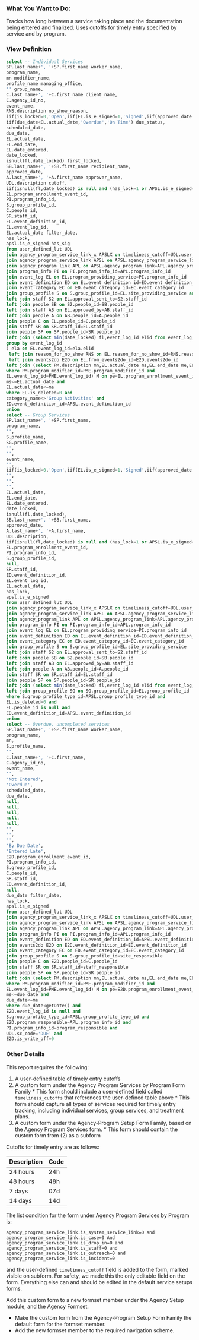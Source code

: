 ### What You Want to Do:
Tracks how long between a service taking place and the documentation being entered and finalized. Uses cutoffs for timely entry specified by service and by program.

### View Definition
```sql
select -- Individual Services
SP.last_name+', '+SP.first_name worker_name,
program_name,
mn modifier_name,
profile_name managing_office,
'' group_name,
C.last_name+', '+C.first_name client_name,
C.agency_id_no,
event_name,
RNS.description no_show_reason,
iif(is_locked=0,'Open',iif(EL.is_e_signed=1,'Signed',iif(approved_date is null,'Submitted','Approved'))) document_status,
iif(due_date<EL.actual_date,'Overdue','On Time') due_status,
scheduled_date,
due_date,
EL.actual_date,
EL.end_date,
EL.date_entered,
date_locked,
isnull(fl,date_locked) first_locked,
SB.last_name+', '+SB.first_name recipient_name,
approved_date,
A.last_name+', '+A.first_name approver_name,
UDL.description cutoff,
iif(isnull(fl,date_locked) is null and (has_lock=1 or APSL.is_e_signed=1),'Open',iif(iif(has_lock=1 or APSL.is_e_signed=1,isnull(fl,date_locked),EL.date_entered)<=iif(UDL.sc_code='24h',DATEADD(d,iif(datepart(dw,el.actual_date)=6,3,1),el.actual_date),iif(UDL.sc_code='48h',DATEADD(d,iif(datepart(dw,el.actual_date)=6,3,2),el.actual_date),iif(UDL.sc_code='07d',DATEADD(d,7,el.actual_date),iif(UDL.sc_code='14d',DATEADD(d,14,el.actual_date),due_date)))),'On Time', iif(UDL.sc_code='DUE' and due_date is null, null, 'Entered Late'))) timely_ruling,
EL.program_enrollment_event_id,
PI.program_info_id,
S.group_profile_id,
C.people_id,
SR.staff_id,
EL.event_definition_id,
EL.event_log_id,
EL.actual_date filter_date,
has_lock,
apsl.is_e_signed has_sig
from user_defined_lut UDL
join agency_program_service_link_x APSLX on timeliness_cutoff=UDL.user_defined_lut_id
join agency_program_service_link APSL on APSL.agency_program_service_link_id=APSLX.agency_program_service_link_id
join agency_program_link APL on APSL.agency_program_link=APL.agency_program_link_id
join program_info PI on PI.program_info_id=APL.program_info_id
join event_log EL on EL.program_providing_service=PI.program_info_id
join event_definition ED on EL.event_definition_id=ED.event_definition_id
join event_category EC on ED.event_category_id=EC.event_category_id
join group_profile S on S.group_profile_id=EL.site_providing_service and S.group_profile_type_id=APSL.group_profile_type_id
left join staff S2 on EL.approval_sent_to=S2.staff_id
left join people SB on S2.people_id=SB.people_id
left join staff AB on EL.approved_by=AB.staff_id
left join people A on AB.people_id=A.people_id
join people C on EL.people_id=C.people_id
join staff SR on SR.staff_id=EL.staff_id
join people SP on SP.people_id=SR.people_id
left join (select min(date_locked) fl,event_log_id elid from event_log_a
group by event_log_id
) ela on EL.event_log_id=ela.elid
 left join reason_for_no_show RNS on EL.reason_for_no_show_id=RNS.reason_for_no_show_id
 left join events2do E2D on EL.from_events2do_id=E2D.events2do_id
left join (select PM.description mn,EL.actual_date ms,EL.end_date me,EL.program_enrollment_event_id pe from program_modifier PM,program_modifier_enrollment PME,event_log EL
where PM.program_modifier_id=PME.program_modifier_id and
EL.event_log_id=PME.event_log_id) M on pe=EL.program_enrollment_event_id and
ms<=EL.actual_date and
EL.actual_date<=me
where EL.is_deleted=0 and 
category_name<>'Group Activities' and 
ED.event_definition_id=APSL.event_definition_id
union
select -- Group Services
SP.last_name+', '+SP.first_name,
program_name,
'',
S.profile_name,
SG.profile_name,
'',
'',
event_name,
'',
iif(is_locked=0,'Open',iif(EL.is_e_signed=1,'Signed',iif(approved_date is null,'Submitted','Approved'))),
'',
'',
'',
EL.actual_date,
EL.end_date,
EL.date_entered,
date_locked,
isnull(fl,date_locked),
SB.last_name+', '+SB.first_name,
approved_date,
A.last_name+', '+A.first_name,
UDL.description,
iif(isnull(fl,date_locked) is null and (has_lock=1 or APSL.is_e_signed=1),'Open',iif(iif(has_lock=1 or APSL.is_e_signed=1,isnull(fl,date_locked),EL.date_entered)<=iif(UDL.sc_code='24h',DATEADD(d,iif(datepart(dw,el.actual_date)=6,3,1),el.actual_date),iif(UDL.sc_code='48h',DATEADD(d,iif(datepart(dw,el.actual_date)=6,3,2),el.actual_date),iif(UDL.sc_code='07d',DATEADD(d,7,el.actual_date),iif(UDL.sc_code='14d',DATEADD(d,14,el.actual_date),null)))),'On Time','Entered Late')),
EL.program_enrollment_event_id,
PI.program_info_id,
S.group_profile_id,
null,
SR.staff_id,
ED.event_definition_id,
EL.event_log_id,
EL.actual_date,
has_lock,
apsl.is_e_signed 
from user_defined_lut UDL
join agency_program_service_link_x APSLX on timeliness_cutoff=UDL.user_defined_lut_id
join agency_program_service_link APSL on APSL.agency_program_service_link_id=APSLX.agency_program_service_link_id
join agency_program_link APL on APSL.agency_program_link=APL.agency_program_link_id
join program_info PI on PI.program_info_id=APL.program_info_id
join event_log EL on EL.program_providing_service=PI.program_info_id
join event_definition ED on EL.event_definition_id=ED.event_definition_id
join event_category EC on ED.event_category_id=EC.event_category_id
join group_profile S on S.group_profile_id=EL.site_providing_service
left join staff S2 on EL.approval_sent_to=S2.staff_id
left join people SB on S2.people_id=SB.people_id
left join staff AB on EL.approved_by=AB.staff_id
left join people A on AB.people_id=A.people_id
join staff SR on SR.staff_id=EL.staff_id
join people SP on SP.people_id=SR.people_id
left join (select min(date_locked) fl,event_log_id elid from event_log_a group by event_log_id) ela on EL.event_log_id=ela.elid
left join group_profile SG on SG.group_profile_id=EL.group_profile_id
where S.group_profile_type_id=APSL.group_profile_type_id and
EL.is_deleted=0 and
EL.people_id is null and
ED.event_definition_id=APSL.event_definition_id
union 
select -- Overdue, uncompleted services
SP.last_name+', '+SP.first_name worker_name,
program_name,
mn,
S.profile_name,
'',
C.last_name+', '+C.first_name,
C.agency_id_no,
event_name,
'',
'Not Entered',
'Overdue',
scheduled_date,
due_date,
null,
null,
null,
null,
null,
'',
'',
'',
'By Due Date',
'Entered Late',
E2D.program_enrollment_event_id,
PI.program_info_id,
S.group_profile_id,
C.people_id,
SR.staff_id,
ED.event_definition_id,
null,
due_date filter_date,
has_lock,
apsl.is_e_signed
from user_defined_lut UDL
join agency_program_service_link_x APSLX on timeliness_cutoff=UDL.user_defined_lut_id
join agency_program_service_link APSL on APSL.agency_program_service_link_id=APSLX.agency_program_service_link_id
join agency_program_link APL on APSL.agency_program_link=APL.agency_program_link_id
join program_info PI on PI.program_info_id=APL.program_info_id
join event_definition ED on ED.event_definition_id=APSL.event_definition_id
join events2do E2D on E2D.event_definition_id=ED.event_definition_id
join event_category EC on ED.event_category_id=EC.event_category_id
join group_profile S on S.group_profile_id=site_responsible
join people C on E2D.people_id=C.people_id
join staff SR on SR.staff_id=staff_responsible 
join people SP on SP.people_id=SR.people_id
left join (select PM.description mn,EL.actual_date ms,EL.end_date me,EL.program_enrollment_event_id pe from program_modifier PM,program_modifier_enrollment PME,event_log EL
where PM.program_modifier_id=PME.program_modifier_id and
EL.event_log_id=PME.event_log_id) M on pe=E2D.program_enrollment_event_id and
ms<=due_date and
due_date<=me
where due_date<getDate() and
E2D.event_log_id is null and
S.group_profile_type_id=APSL.group_profile_type_id and
E2D.program_responsible=APL.program_info_id and
PI.program_info_id=program_responsible and 
UDL.sc_code='DUE' and
E2D.is_write_off=0
```

### Other Details
This report requires the following:
  1. A user-defined table of timely entry cutoffs
  2. A custom form under the Agency Program Services by Program Form Family
    * This form should include a user-defined field called `timeliness_cutoffs` that references the user-defined table above
    * This form should capture all types of services required for timely entry tracking, including individual services, group services, and treatment plans.
  3. A custom form under the Agency-Program Setup Form Family, based on the Agency Program Services form.
    * This form should contain the custom form from (2) as a subform

Cutoffs for timely entry are as follows:

|Description|Code|
|---|---|
|24 hours|24h|
|48 hours|48h|
|7 days|07d|
|14 days|14d|

The list condition for the form under Agency Program Services by Program is:
```
agency_program_service_link.is_system_service_link=0 and 
agency_program_service_link.is_case=0 And 
agency_program_service_link.is_drop_in=0 and 
agency_program_service_link.is_staff=0 and 
agency_program_service_link.is_outreach=0 and 
agency_program_service_link.is_incident=0
```

and the user-defined `timeliness_cutoff` field is added to the form, marked visible on subform. For safety, we made this the only editable field on the form. Everything else can and should be edited in the default service setups forms.

Add this custom form to a new formset member under the Agency Setup module, and the Agency Formset.
  * Make the custom form from the Agency-Program Setup Form Family the default form for the formset member.
  * Add the new formset member to the required navigation scheme.
